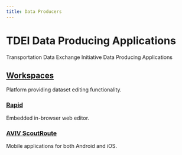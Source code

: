 ```yaml
---
title: Data Producers
---
```


<!-- @format -->

# TDEI Data Producing Applications

Transportation Data Exchange Initiative Data Producing Applications

## [Workspaces](workspaces/index.md)

Platform providing dataset editing functionality.

### [Rapid](workspaces/rapid/index.md)

Embedded in-browser web editor.

### [AVIV ScoutRoute](workspaces/aviv-scoutroute/index.md)

Mobile applications for both Android and iOS.
